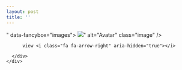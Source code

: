 ```yaml
---
layout: post
title: ''
---
```


<p class="imglist">

<div class="image-container">
  <a href="<a href="https://pic.imgdb.cn/item/5eb6a2a0c2a9a83be50a68c0.jpg" data-fancybox="images"><img src="" /></a>"  data-fancybox="images">
    <img src="<a href="https://pic.imgdb.cn/item/5eb6a2a0c2a9a83be50a68d0.jpg" data-fancybox="images"><img src="" /></a>" alt="Avatar" class="image" />
    <div class="overlay">
      <div class="text">
        
          view <i class="fa fa-arrow-right" aria-hidden="true"></i>
        
      </div>
    </div>
  </a>
</div>







<a href="https://pic.imgdb.cn/item/5eb6a2a0c2a9a83be50a68c7.jpg" data-fancybox="images"><img src="" /></a>
<a href="https://pic.imgdb.cn/item/5eb6a2a0c2a9a83be50a68cc.jpg" data-fancybox="images"><img src="" /></a>
<a href="https://pic.imgdb.cn/item/5eb6a2a0c2a9a83be50a68d0.jpg" data-fancybox="images"><img src="" /></a>
<a href="https://pic.imgdb.cn/item/5eb6a2a0c2a9a83be50a68d3.jpg" data-fancybox="images"><img src="" /></a>
<a href="https://pic.imgdb.cn/item/5eb6a2a0c2a9a83be50a68d9.jpg" data-fancybox="images"><img src="" /></a>
<a href="https://pic.imgdb.cn/item/5eb6a2a0c2a9a83be50a68e4.jpg" data-fancybox="images"><img src="" /></a>
<a href="https://pic.imgdb.cn/item/5eb6a2a1c2a9a83be50a68ec.jpg" data-fancybox="images"><img src="" /></a>
<a href="https://pic.imgdb.cn/item/5eb6a2a1c2a9a83be50a68f2.jpg" data-fancybox="images"><img src="" /></a>
<a href="https://pic.imgdb.cn/item/5eb6a2a1c2a9a83be50a68f8.jpg" data-fancybox="images"><img src="" /></a>
<a href="https://pic.imgdb.cn/item/5eb6a2a1c2a9a83be50a68fe.jpg" data-fancybox="images"><img src="" /></a>
<a href="https://pic.imgdb.cn/item/5eb6a2a1c2a9a83be50a6903.jpg" data-fancybox="images"><img src="" /></a>
<a href="https://pic.imgdb.cn/item/5eb6a2a1c2a9a83be50a6907.jpg" data-fancybox="images"><img src="" /></a>
<a href="https://pic.imgdb.cn/item/5eb6a2a1c2a9a83be50a690b.jpg" data-fancybox="images"><img src="" /></a>
<a href="https://pic.imgdb.cn/item/5eb6a2a1c2a9a83be50a6913.jpg" data-fancybox="images"><img src="" /></a>
<a href="https://pic.imgdb.cn/item/5eb6a2a1c2a9a83be50a6917.jpg" data-fancybox="images"><img src="" /></a>
<a href="https://pic.imgdb.cn/item/5eb6a2a1c2a9a83be50a691d.jpg" data-fancybox="images"><img src="" /></a>
<a href="https://pic.imgdb.cn/item/5eb6a2a1c2a9a83be50a6921.jpg" data-fancybox="images"><img src="" /></a>
<a href="https://pic.imgdb.cn/item/5eb6a2d3c2a9a83be50ab5a5.jpg" data-fancybox="images"><img src="" /></a>
<a href="https://pic.imgdb.cn/item/5eb6a2d3c2a9a83be50ab5ad.jpg" data-fancybox="images"><img src="" /></a>
<a href="https://pic.imgdb.cn/item/5eb6a2d3c2a9a83be50ab5b0.jpg" data-fancybox="images"><img src="" /></a>
<a href="https://pic.imgdb.cn/item/5eb6a2d3c2a9a83be50ab5b9.jpg" data-fancybox="images"><img src="" /></a>
<a href="https://pic.imgdb.cn/item/5eb6a2d3c2a9a83be50ab5be.jpg" data-fancybox="images"><img src="" /></a>
<a href="https://pic.imgdb.cn/item/5eb6a2d3c2a9a83be50ab5c9.jpg" data-fancybox="images"><img src="" /></a>
<a href="https://pic.imgdb.cn/item/5eb6a2d3c2a9a83be50ab5ce.jpg" data-fancybox="images"><img src="" /></a>
<a href="https://pic.imgdb.cn/item/5eb6a2d3c2a9a83be50ab5d2.jpg" data-fancybox="images"><img src="" /></a>
<a href="https://pic.imgdb.cn/item/5eb6a2d3c2a9a83be50ab5d6.jpg" data-fancybox="images"><img src="" /></a>
<a href="https://pic.imgdb.cn/item/5eb6a2d3c2a9a83be50ab5da.jpg" data-fancybox="images"><img src="" /></a>
<a href="https://pic.imgdb.cn/item/5eb6a2d3c2a9a83be50ab5e3.jpg" data-fancybox="images"><img src="" /></a>
<a href="https://pic.imgdb.cn/item/5eb6a2d3c2a9a83be50ab5e6.jpg" data-fancybox="images"><img src="" /></a>
<a href="https://pic.imgdb.cn/item/5eb6a2d4c2a9a83be50ab5ec.jpg" data-fancybox="images"><img src="" /></a>
<a href="https://pic.imgdb.cn/item/5eb6a2d4c2a9a83be50ab5ef.jpg" data-fancybox="images"><img src="" /></a>
<a href="https://pic.imgdb.cn/item/5eb6a2d4c2a9a83be50ab5f7.jpg" data-fancybox="images"><img src="" /></a>
<a href="https://pic.imgdb.cn/item/5eb6a2d4c2a9a83be50ab5fa.jpg" data-fancybox="images"><img src="" /></a>
<a href="https://pic.imgdb.cn/item/5eb6a2d4c2a9a83be50ab5ff.jpg" data-fancybox="images"><img src="" /></a>
<a href="https://pic.imgdb.cn/item/5eb6a2d4c2a9a83be50ab608.jpg" data-fancybox="images"><img src="" /></a>


</p>
